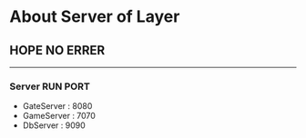 # About Server of Layer
##  HOPE NO ERRER

---

### Server RUN PORT
* GateServer : 8080
* GameServer : 7070
* DbServer   : 9090

